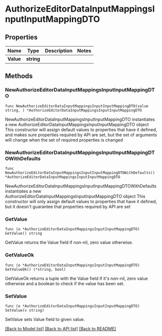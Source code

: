 # AuthorizeEditorDataInputMappingsInputInputMappingDTO

## Properties

Name | Type | Description | Notes
------------ | ------------- | ------------- | -------------
**Value** | **string** |  | 

## Methods

### NewAuthorizeEditorDataInputMappingsInputInputMappingDTO

`func NewAuthorizeEditorDataInputMappingsInputInputMappingDTO(value string, ) *AuthorizeEditorDataInputMappingsInputInputMappingDTO`

NewAuthorizeEditorDataInputMappingsInputInputMappingDTO instantiates a new AuthorizeEditorDataInputMappingsInputInputMappingDTO object
This constructor will assign default values to properties that have it defined,
and makes sure properties required by API are set, but the set of arguments
will change when the set of required properties is changed

### NewAuthorizeEditorDataInputMappingsInputInputMappingDTOWithDefaults

`func NewAuthorizeEditorDataInputMappingsInputInputMappingDTOWithDefaults() *AuthorizeEditorDataInputMappingsInputInputMappingDTO`

NewAuthorizeEditorDataInputMappingsInputInputMappingDTOWithDefaults instantiates a new AuthorizeEditorDataInputMappingsInputInputMappingDTO object
This constructor will only assign default values to properties that have it defined,
but it doesn't guarantee that properties required by API are set

### GetValue

`func (o *AuthorizeEditorDataInputMappingsInputInputMappingDTO) GetValue() string`

GetValue returns the Value field if non-nil, zero value otherwise.

### GetValueOk

`func (o *AuthorizeEditorDataInputMappingsInputInputMappingDTO) GetValueOk() (*string, bool)`

GetValueOk returns a tuple with the Value field if it's non-nil, zero value otherwise
and a boolean to check if the value has been set.

### SetValue

`func (o *AuthorizeEditorDataInputMappingsInputInputMappingDTO) SetValue(v string)`

SetValue sets Value field to given value.



[[Back to Model list]](../README.md#documentation-for-models) [[Back to API list]](../README.md#documentation-for-api-endpoints) [[Back to README]](../README.md)


